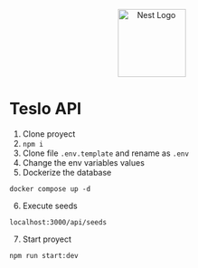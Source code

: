 <p align="center">
  <a href="http://nestjs.com/" target="blank"><img src="https://nestjs.com/img/logo-small.svg" width="120" alt="Nest Logo" /></a>
</p>

# Teslo API

1. Clone proyect
2. ```npm i```
3. Clone file ```.env.template``` and rename as ```.env```
4. Change the env variables values
5. Dockerize the database
```
docker compose up -d
```

6. Execute seeds
```
localhost:3000/api/seeds
```

7. Start proyect
```
npm run start:dev
```